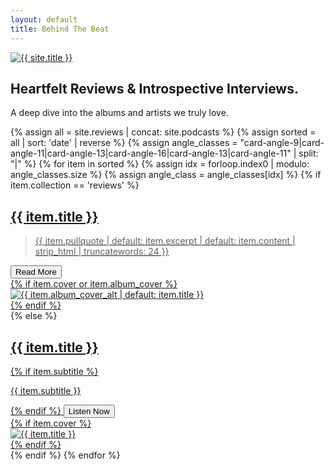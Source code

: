 ```yaml
---
layout: default
title: Behind The Beat
---
```

<main id="site-main" class="site-main">
  <section class="hero px-4 md:px-6 py-8 md:py-12">
    <div class="hero-logo">
      <a href="{{ '/' | relative_url }}" aria-label="Home" class="logo-pulse">
        <img src="{{ '/assets/images/btb-logo-clean.png' | relative_url }}" alt="{{ site.title }}" />
      </a>
    </div>
    <div class="max-w-2xl">
      <h1 class="text-3xl md:text-5xl font-heading leading-tight text-purple-darkest">Heartfelt Reviews & Introspective Interviews.</h1>
      <p class="mt-3 md:mt-4 text-base md:text-lg text-purple-dark">A deep dive  into the albums and artists we truly love.</p>
    </div>
  </section>

  <section class="px-4 md:px-6">
    <div class="post-list">
      {% assign all = site.reviews | concat: site.podcasts %}
      {% assign sorted = all | sort: 'date' | reverse %}
      {% assign angle_classes = "card-angle-9|card-angle-11|card-angle-13|card-angle-16|card-angle-13|card-angle-11" | split: "|" %}
      {% for item in sorted %}
      {% assign idx = forloop.index0 | modulo: angle_classes.size %}
      {% assign angle_class = angle_classes[idx] %}
      {% if item.collection == 'reviews' %}
      <a class="post-card card-frame {{ angle_class }} card-review" href="{{ item.url | relative_url }}" data-vt-link data-vt-name="{{ item.url | slugify }}">
        <div class="card-inner">
          <h2 class="card-title" data-vt-title style="view-transition-name: title-{{ item.url | slugify }}">{{ item.title }}</h2>
          <div class="card-bottom">
            <div class="card-left">
              <blockquote class="card-quote">{{ item.pullquote | default: item.excerpt | default: item.content | strip_html | truncatewords: 24 }}</blockquote>
              <span class="card-actions"><button type="button" class="btn-trapezoid btn-action btn-read" data-vt-action>Read More</button></span>
            </div>
            <div class="card-right">
              {% if item.cover or item.album_cover %}
              <div class="card-image card-image-square" data-vt-image>
                <img src="{{ (item.cover | default: item.album_cover) | relative_url }}" alt="{{ item.album_cover_alt | default: item.title }}" loading="lazy" style="view-transition-name: cover-{{ item.url | slugify }}" />
              </div>
              {% endif %}
            </div>
          </div>
        </div>
      </a>
      {% else %}
      <a class="post-card card-frame {{ angle_class }} card-podcast" href="{{ item.url | relative_url }}" data-vt-link data-vt-name="{{ item.url | slugify }}">
        <div class="card-inner">
          <div class="card-left">
            <h2 class="card-title" data-vt-title style="view-transition-name: title-{{ item.url | slugify }}">{{ item.title }}</h2>
            {% if item.subtitle %}<p class="card-sub">{{ item.subtitle }}</p>{% endif %}
            <span class="card-actions"><button type="button" class="btn-trapezoid btn-action btn-listen" data-vt-action>Listen Now</button></span>
          </div>
          <div class="card-right">
            {% if item.cover %}
            <div class="card-image card-image-portrait" data-vt-image>
              <img src="{{ item.cover | relative_url }}" alt="{{ item.title }}" loading="lazy" style="view-transition-name: cover-{{ item.url | slugify }}" />
            </div>
            {% endif %}
          </div>
        </div>
      </a>
      {% endif %}
      {% endfor %}
    </div>
  </section>
</main>

